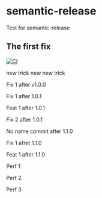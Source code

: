 # semantic-release
Test for semantic-release

## The first fix


[![CI](https://github.com/shampoon/semantic-release/actions/workflows/action.yml/badge.svg)](https://github.com/shampoon/semantic-release/actions/workflows/action.yml)


new trick
new new trick

Fix 1 after v1.0.0

Fix 1 after 1.0.1

Feat 1 after 1.0.1 

Fix 2 after 1.0.1

No name commit after 1.1.0

Fix 1 afret 1.1.0

Feat 1 after 1.1.0

Perf 1 

Perf 2

Perf 3